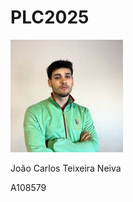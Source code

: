 # PLC2025



![Foto de João Carlos Teixeira Neiva](photo.jpeg)

João Carlos Teixeira Neiva 


A108579
